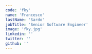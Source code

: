 ```yaml
---
code: 'fky'
name: 'Francesco'
lastName: 'Sardo'
jobTitle: 'Senior Software Engineer'
image: 'fky.jpg'
linkedin: ''
twitter: ''
github: ''
---
```


